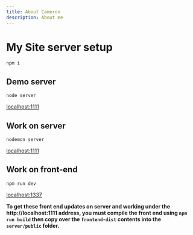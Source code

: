 ```yaml
---
title: About Cameron
description: About me
---
```


# My Site server setup

`npm i`

## Demo server

`node server`

[localhost:1111](http://localhost:1111)

## Work on server

`nodemon server`

[localhost:1111](http://localhost:1111)

## Work on front-end

`npm run dev`

[localhost:1337](http://localhost:1337)

**To get these front end updates on server and working under the http://localhost:1111 address, you must compile the front end using `npm run build` then copy over the `frontend-dist` contents into the `server/public` folder.**
